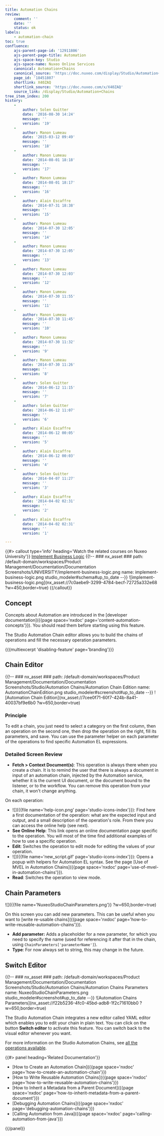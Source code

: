 ```yaml
---
title: Automation Chains
review:
    comment: ''
    date: ''
    status: ok
labels:
    - automation-chain
toc: true
confluence:
    ajs-parent-page-id: '12911806'
    ajs-parent-page-title: Automation
    ajs-space-key: Studio
    ajs-space-name: Nuxeo Online Services
    canonical: Automation+Chains
    canonical_source: 'https://doc.nuxeo.com/display/Studio/Automation+Chains'
    page_id: '18451807'
    shortlink: X40ZAQ
    shortlink_source: 'https://doc.nuxeo.com/x/X40ZAQ'
    source_link: /display/Studio/Automation+Chains
tree_item_index: 200
history:
    -
        author: Solen Guitter
        date: '2016-08-30 14:24'
        message: ''
        version: '19'
    -
        author: Manon Lumeau
        date: '2015-03-12 09:49'
        message: ''
        version: '18'
    -
        author: Manon Lumeau
        date: '2014-08-01 18:18'
        message: ''
        version: '17'
    -
        author: Manon Lumeau
        date: '2014-08-01 18:17'
        message: ''
        version: '16'
    -
        author: Alain Escaffre
        date: '2014-07-31 18:38'
        message: ''
        version: '15'
    -
        author: Manon Lumeau
        date: '2014-07-30 12:05'
        message: ''
        version: '14'
    -
        author: Manon Lumeau
        date: '2014-07-30 12:05'
        message: ''
        version: '13'
    -
        author: Manon Lumeau
        date: '2014-07-30 12:03'
        message: ''
        version: '12'
    -
        author: Manon Lumeau
        date: '2014-07-30 11:55'
        message: ''
        version: '11'
    -
        author: Manon Lumeau
        date: '2014-07-30 11:45'
        message: ''
        version: '10'
    -
        author: Manon Lumeau
        date: '2014-07-30 11:32'
        message: ''
        version: '9'
    -
        author: Manon Lumeau
        date: '2014-07-30 11:26'
        message: ''
        version: '8'
    -
        author: Solen Guitter
        date: '2014-06-12 11:15'
        message: ''
        version: '7'
    -
        author: Solen Guitter
        date: '2014-06-12 11:07'
        message: ''
        version: '6'
    -
        author: Alain Escaffre
        date: '2014-06-12 00:05'
        message: ''
        version: '5'
    -
        author: Alain Escaffre
        date: '2014-06-12 00:03'
        message: ''
        version: '4'
    -
        author: Solen Guitter
        date: '2014-04-07 11:27'
        message: ''
        version: '3'
    -
        author: Alain Escaffre
        date: '2014-04-02 02:31'
        message: ''
        version: '2'
    -
        author: Alain Escaffre
        date: '2014-04-02 02:31'
        message: ''
        version: '1'

---
```

{{#> callout type='info' heading='Watch the related courses on Nuxeo University'}}
[Implement Business Logic](https://university.hyland.com/courses/e4055)
{{!--     ### nx_asset ###
    path: /default-domain/workspaces/Product Management/Documentation/Documentation Screenshots/UNIVERSITY/implement-business-logic.png
    name: implement-business-logic.png
    studio_modeler#schema#up_to_date
--}}
![implement-business-logic.png](nx_asset://7c0aebe9-3299-4784-becf-72725a332e68 ?w=450,border=true)
{{/callout}}

## Concept

Concepts about Automation are introduced in the [developer documentation]({{page space='nxdoc' page='content-automation-concepts'}}). You should read them before starting using this feature.

The Studio Automation Chain editor allows you to build the chains of operations and fill the necessary operation parameters.

{{{multiexcerpt 'disabling-feature' page='branding'}}}

## Chain Editor

{{!--     ### nx_asset ###
    path: /default-domain/workspaces/Product Management/Documentation/Documentation Screenshots/Studio/Automation Chains/Automation Chain Edition
    name: AutomationChainEdition.png
    studio_modeler#screenshot#up_to_date
--}}
![Automation Chain Edition](nx_asset://7cee0f71-60f7-424b-8a41-40037bf9e6b0 ?w=650,border=true)

### Principle

To edit a chain, you just need to select a category on the first column, then an operation on the second one, then drop the operation on the right, fill its parameters, and save. You can use the parameter helper on each parameter of the operations to find specific Automation EL expressions.

### Detailed Screen Review

*   **Fetch > Context Document(s)**: This operation is always there when you create a chain. It is to remind the user that there is always a document in input of an automation chain, injected by the Automation service, whether it is the current UI document, or the document bound to the listener, or to the workflow. You can remove this operation from your chain, it won't change anything.

On each operation:

*   ![]({{file name='help-icon.png' page='studio-icons-index'}}): Find here a first documentation of the operation: what are the expected input and output, and a small description of the operation's role. From there you can access the online help (see next).
*   **See Online Help**: This link opens an online documentation page specific to the operation. You will most of the time find additional examples of how to use a specific operation.
*   **Edit**: Switches the operation to edit mode for editing the values of your operation.
*   ![]({{file name='new_script.gif' page='studio-icons-index'}}): Opens a popup with helpers for Automation EL syntax. See the page [Use of MVEL in Automation Chains]({{page space='nxdoc' page='use-of-mvel-in-automation-chains'}}).
*   **Read**: Switches the operation to view mode.

## Chain Parameters

![]({{file name='NuxeoStudioChainParameters.png'}} ?w=650,border=true)

On this screen you can add new parameters. This can be useful when you want to [write re-usable chains]({{page space='nxdoc' page='how-to-write-reusable-automation-chains'}}).

*   **Add parameter:** Adds a placeholder for a new parameter, for which you need to specify the name (used for referencing it after that in the chain, using `ChainParameters['parameterName']`).
*   **Type**: For now always set to string, this may change in the future.

## Switch Editor

{{!--     ### nx_asset ###
    path: /default-domain/workspaces/Product Management/Documentation/Documentation Screenshots/Studio/Automation Chains/Automation Chains Parameters
    name: NuxeoStudioChainParameters.png
    studio_modeler#screenshot#up_to_date
--}}
![Automation Chains Parameters](nx_asset://f22b5236-4fc0-45bd-adb8-1f2c71610bb0 ?w=650,border=true)

The Studio Automation Chain integrates a new editor called YAML editor which enables you to edit your chain in plain text. You can click on the button **Switch editor** to activate this feature. You can switch back to the visual editor whenever you want.

For more information on the Studio Automation Chains, see [all the operations available](http://explorer.nuxeo.org/nuxeo/site/distribution/latest/listOperations).

<div class="row" data-equalizer data-equalize-on="medium"><div class="column medium-6">{{#> panel heading='Related Documentation'}}

- [How to Create an Automation Chain]({{page space='nxdoc' page='how-to-create-an-automation-chain'}})
- [How to Write Reusable Automation Chains]({{page space='nxdoc' page='how-to-write-reusable-automation-chains'}})
- [How to Inherit a Metadata from a Parent Document]({{page space='nxdoc' page='how-to-inherit-metadata-from-a-parent-document'}})
- [Debugging Automation Chains]({{page space='nxdoc' page='debugging-automation-chains'}})
- [Calling Automation from Java]({{page space='nxdoc' page='calling-automation-from-java'}})

{{/panel}}</div><div class="column medium-6">

&nbsp;

</div></div>
